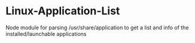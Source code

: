 # Linux-Application-List
Node module for parsing /usr/share/application to get a list and info of the installed/launchable applications 
